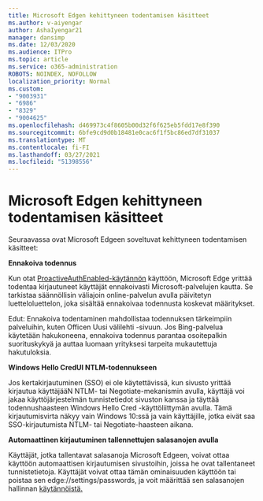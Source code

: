 ```yaml
---
title: Microsoft Edgen kehittyneen todentamisen käsitteet
ms.author: v-aiyengar
author: AshaIyengar21
manager: dansimp
ms.date: 12/03/2020
ms.audience: ITPro
ms.topic: article
ms.service: o365-administration
ROBOTS: NOINDEX, NOFOLLOW
localization_priority: Normal
ms.custom:
- "9003931"
- "6986"
- "8329"
- "9004625"
ms.openlocfilehash: d469973c4f8605b00d32f6f625eb5fdd17e8f390
ms.sourcegitcommit: 6bfe9cd9d0b18481e0cac6f1f5bc86ed7df31037
ms.translationtype: MT
ms.contentlocale: fi-FI
ms.lasthandoff: 03/27/2021
ms.locfileid: "51398556"
---
```

# <a name="advanced-authentication-concepts-applicable-to-microsoft-edge"></a>Microsoft Edgen kehittyneen todentamisen käsitteet

Seuraavassa ovat Microsoft Edgeen soveltuvat kehittyneen todentamisen käsitteet:

**Ennakoiva todennus**

Kun otat [ProactiveAuthEnabled-käytännön](https://go.microsoft.com/fwlink/?linkid=2134621) käyttöön, Microsoft Edge yrittää todentaa kirjautuneet käyttäjät ennakoivasti Microsoft-palvelujen kautta. Se tarkistaa säännöllisin väliajoin online-palvelun avulla päivitetyn luetteloluettelon, joka sisältää ennakoivaa todennusta koskevat määritykset.

Edut: Ennakoiva todentaminen mahdollistaa todennuksen tärkeimpiin palveluihin, kuten Officen Uusi välilehti -sivuun. Jos Bing-palvelua käytetään hakukoneena, ennakoiva todennus parantaa osoitepalkin suorituskykyä ja auttaa luomaan yrityksesi tarpeita mukautettuja hakutuloksia.

**Windows Hello CredUI NTLM-todennukseen**

Jos kertakirjautuminen (SSO) ei ole käytettävissä, kun sivusto yrittää kirjautua käyttäjääN NTLM- tai Negotiate-mekanismin avulla, käyttäjä voi jakaa käyttöjärjestelmän tunnistetiedot sivuston kanssa ja täyttää todennushaasteen Windows Hello Cred -käyttöliittymän avulla. Tämä kirjautumisvirta näkyy vain Windows 10:ssä ja vain käyttäjille, jotka eivät saa SSO-kirjautumista NTLM- tai Negotiate-haasteen aikana.

**Automaattinen kirjautuminen tallennettujen salasanojen avulla**

Käyttäjät, jotka tallentavat salasanoja Microsoft Edgeen, voivat ottaa käyttöön automaattisen kirjautumisen sivustoihin, joissa he ovat tallentaneet tunnistetietoja. Käyttäjät voivat ottaa tämän ominaisuuden käyttöön tai poistaa sen edge://settings/passwords, ja voit määrittää sen salasanojen hallinnan [käytännöistä.](https://go.microsoft.com/fwlink/?linkid=2134622)
